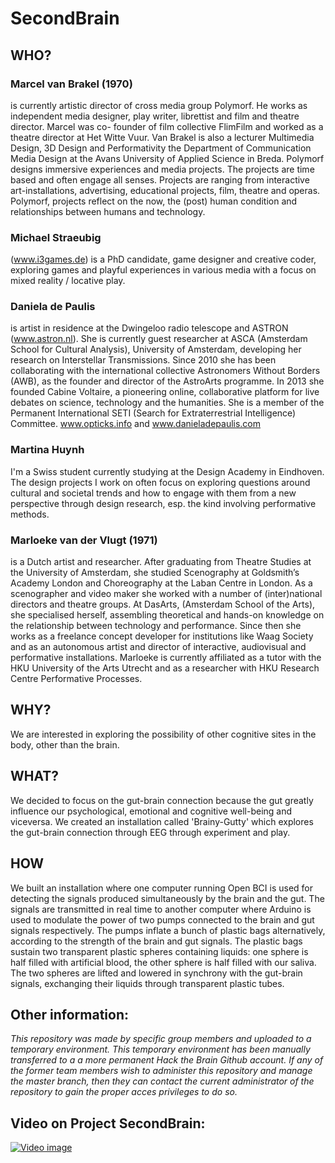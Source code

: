 # SecondBrain

## WHO?

### Marcel van Brakel (1970) 
is currently artistic director of cross media group Polymorf. He works as independent media designer, play writer, librettist and film and  theatre director. Marcel was co- founder of film collective FlimFilm and worked as a theatre director at Het Witte Vuur.
Van Brakel is also a lecturer Multimedia Design, 3D Design and Performativity the Department of Communication Media Design at the Avans University of Applied Science in Breda.
Polymorf designs immersive experiences and media projects. The projects are time based and often engage all senses. Projects are ranging from interactive art-installations, advertising, educational projects, film, theatre and operas. Polymorf, projects reflect on the now, the (post) human condition and relationships between humans and technology.

### Michael Straeubig 
(www.i3games.de) is a PhD candidate, game designer and creative coder, exploring games and playful experiences in various media with a focus on mixed reality / locative play.

### Daniela de Paulis 
is artist in residence at the Dwingeloo radio telescope and ASTRON (www.astron.nl). She is currently guest researcher  at ASCA (Amsterdam School for Cultural Analysis), University of Amsterdam, developing her research on Interstellar Transmissions. Since 2010 she has been collaborating with the international collective Astronomers Without Borders (AWB), as the founder and director of the AstroArts programme. In 2013 she founded Cabine Voltaire, a pioneering online, collaborative platform for live debates on science, technology and the humanities. She is a member of the Permanent International SETI (Search for Extraterrestrial Intelligence) Committee. www.opticks.info and www.danieladepaulis.com

### Martina Huynh
I'm a Swiss student currently studying at the Design Academy in Eindhoven.
The design projects I work on often focus on exploring questions around cultural and societal trends and how to engage with them from a new perspective through design research, esp. the kind involving performative methods.

### Marloeke van der Vlugt (1971) 
is a Dutch artist and researcher. After graduating from Theatre Studies at the University of Amsterdam, she studied Scenography at Goldsmith’s Academy London and  Choreography at the Laban Centre in London. As a scenographer and video maker she worked with a number of (inter)national directors and theatre groups. At DasArts, (Amsterdam School of the Arts), she specialised herself, assembling theoretical and hands-on knowledge on the relationship between technology and performance. Since then she works as a freelance concept developer for institutions like Waag Society and as an autonomous artist and director of interactive, audiovisual and performative installations. Marloeke is currently affiliated as a tutor with the HKU University of the Arts Utrecht and as a researcher with HKU Research Centre Performative Processes. 

## WHY?

We are interested in exploring the possibility of other cognitive sites in the body, other than the brain. 

## WHAT?

We decided to focus on the gut-brain connection because the gut greatly influence our psychological, emotional and cognitive well-being and viceversa. 
We created an installation called 'Brainy-Gutty' which explores the gut-brain connection through EEG through experiment and play.

## HOW

We built an installation where one computer running Open BCI is used for detecting the signals produced simultaneously by the brain and the gut. The signals are transmitted in real time to another computer where Arduino is used to modulate the power of two pumps connected to the brain and gut signals respectively. The pumps inflate a bunch of plastic bags alternatively, according to the strength of the brain and gut signals. The plastic bags sustain two transparent plastic spheres containing liquids: one sphere is half filled with artificial blood, the other sphere is half filled with our saliva. The two spheres are lifted and lowered in synchrony with the gut-brain signals, exchanging their liquids through transparent plastic tubes.

## Other information:
*This repository was made by specific group members and uploaded to a temporary environment. This temporary environment has been manually transferred to a a more permanent Hack the Brain Github account. If any of the former team members wish to administer this repository and manage the master branch, then they can contact the current administrator of the repository to gain the proper acces privileges to do so.*

## Video on Project SecondBrain:
[![Video image](http://handledmovie.com/get/player01.gif)](https://vimeo.com/177943248)
